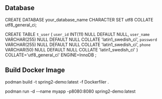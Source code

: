## Database
CREATE DATABASE your_database_name CHARACTER SET utf8 COLLATE utf8_general_ci;

CREATE TABLE `t_user` (
        `user_id` INT(11) NULL DEFAULT NULL,
        `user_name` VARCHAR(255) NULL DEFAULT NULL COLLATE 'latin1_swedish_ci',
        `password` VARCHAR(255) NULL DEFAULT NULL COLLATE 'latin1_swedish_ci',
        `phone` VARCHAR(50) NULL DEFAULT NULL COLLATE 'latin1_swedish_ci'
)
COLLATE='utf8_general_ci'
ENGINE=InnoDB
;


## Build Docker Image
podman  build -t spring2-demo:latest -f Dockerfiler .

podman run -d --name myapp -p8080:8080 spring2-demo:latest
